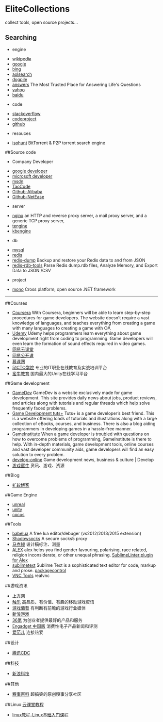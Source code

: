 # EliteCollections
collect tools, open source projects...

## Searching
- engine
 + [wikipedia](https://en.wikipedia.org/)
 + [google](https://www.google.com/?gws_rd=ssl)
 + [bing](http://global.bing.com/?FORM=HPCNEN&setmkt=en-us&setlang=en-us)
 + [aolsearch](http://www.aolsearch.com/)
 + [dogpile](www.dogpile.com)
 + [answers](www.answers.com)  The Most Trusted Place for Answering Life's Questions
 + [yahoo](https://www.yahoo.com/)
 + [baidu](https://www.baidu.com/)
- code
 + [stackoverflow](http://stackoverflow.com/)
 + [codeproject](www.codeproject.com)
 + [github](https://github.com)
- resouces
 + [isohunt](https://isohunt.to/) BitTorrent & P2P torrent search engine

##Source code
- Company Developer
 + [google developer](https://developers.google.com/)
 + [microsoft developer](https://msdn.microsoft.com/zh-cn/default.aspx)
 + [msdn](https://msdn.microsoft.com/en-us/)
 + [TaoCode](http://code.taobao.org/)
 + [Github-Alibaba](https://github.com/alibaba?page=1)
 + [Github-NetEase](https://github.com/NetEase)
- server
 + [nginx](http://nginx.org/en/) an HTTP and reverse proxy server, a mail proxy server, and a generic TCP proxy server,
 + [tengine](http://tengine.taobao.org/documentation_cn.html)
 + [kbengine](https://github.com/kbengine)
- db
 + [mysql](https://github.com/mysql)
 + [redis](http://redis.io/)
 + [redis-dump](https://github.com/delano/redis-dump) Backup and restore your Redis data to and from JSON
 + [redis-rdb-tools](https://github.com/sripathikrishnan/redis-rdb-tools) Parse Redis dump.rdb files, Analyze Memory, and Export Data to JSON /CSV
- project
 + [mono](http://www.mono-project.com/) Cross platform, open source .NET framework

----------
##Courses
- [Coursera](https://www.coursera.org/) With Coursera, beginners will be able to learn step-by-step procedures for game developers. The website doesn’t require a vast knowledge of languages, and teaches everything from creating a game with many languages to creating a game with C#.
- [Udemy](https://www.udemy.com) Udemy helps programmers learn everything about game development right from coding to programming. Game developers will even learn the formation of sound effects required in video games.
- [网易云课堂](http://study.163.com/)
- [网易公开课](http://open.163.com/)
- [慕课网](http://www.imooc.com/)
- [51CTO学院](http://edu.51cto.com/) 专业的IT职业在线教育及实战培训平台
- [蛮牛教育](www.unitytrain.cn/) 国内最大的Unity在线学习平台

##Game development
- [GameDev](http://www.gamedev.net/page/index.html) GameDev is a website exclusively made for game development. This site provides daily news about jobs, product reviews, and articles along with tutorials and regular threads which help solve frequently faced problems.
- [Game Development tuts+](http://tutsplus.com/) Tuts+ is a game developer’s best friend. This is a website offering loads of tutorials and illustrations along with a large collection of eBooks, courses,  and business. There is also a blog aiding programmers in developing games in a hassle-free manner.
- [GameInstitute]() When a game developer is troubled with questions on how to overcome problems of programming, GameInstitute is there to help. With in-depth materials, game development tools, online courses and vast developer community aids, game developers will find an easy solution to every problem.
- [develop-online](http://www.develop-online.net/) Game development news, business & culture | Develop
- [游戏蛮牛](http://www.manew.com/) 资讯、游戏、资源

##Blog
- [扩软博客](https://blog.kuoruan.com/)

##Game Engine
- [unreal](https://www.unrealengine.com)
- [unity](http://unity3d.com/cn/)
- [cocos](http://www.cocoachina.com/bbs/)

##Tools
- [babelua](http://babelua.codeplex.com/) A free lua editor/debuger (vs2012/2013/2015 extension) 
- [Shadowsocks](https://shadowsocks.org/en/index.html) A secure socks5 proxy
- [马克鳗](http://www.getmarkman.com/) 设计稿标注、测量
- [ALEX](http://alexjs.com/) alex helps you find gender favouring, polarising, race related, religion inconsiderate, or other unequal phrasing. [SublimeLinter plugin for Alex ](https://github.com/sindresorhus/SublimeLinter-contrib-alex)
- [sublimetext](http://www.sublimetext.com/3dev) Sublime Text is a sophisticated text editor for code, markup and prose. [packagecontrol](https://packagecontrol.io/)
- [VNC Tools](https://zh.wikipedia.org/wiki/VNC)
 realvnc

##游戏资讯
- [上方网](http://www.sfw.cn/)
- [触乐](http://www.chuapp.com/) 高品质、有价值、有趣的移动游戏资讯
- [游戏葡萄](http://youxiputao.com/) 有判断有前瞻的游戏行业媒体
- [新浪游戏](http://games.sina.com.cn/)
- [36氪](http://36kr.com/) 为创业者提供最好的产品和服务
- [Engadget 中国版](http://cn.engadget.com/) 消费性电子产品新闻和评测
- [爱范儿](http://www.ifanr.com/) 连接热爱

##设计
- [腾讯CDC](http://cdc.tencent.com/)

##科技
- [新浪科技](http://tech.sina.com.cn/)

##其他
- [糗事百科](http://www.qiushibaike.com/) 超搞笑的原创糗事分享社区

##Linux
[云课堂教程](http://study.163.com/search.htm?t=2&p=linux)

- [linux教程-Linux基础入门课程](http://study.163.com/course/introduction/704115.htm#/courseDetail)